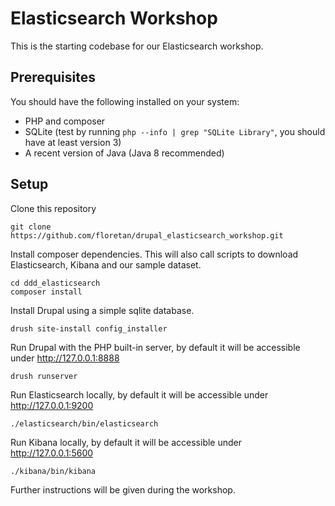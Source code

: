 # Elasticsearch Workshop

This is the starting codebase for our Elasticsearch workshop.

## Prerequisites

You should have the following installed on your system:

- PHP and composer
- SQLite (test by running ```php --info | grep "SQLite Library"```, you should have at least version 3)
- A recent version of Java (Java 8 recommended)

## Setup

Clone this repository
```
git clone https://github.com/floretan/drupal_elasticsearch_workshop.git
```

Install composer dependencies. This will also call scripts to download Elasticsearch, Kibana and our sample dataset.
```
cd ddd_elasticsearch
composer install
```

Install Drupal using a simple sqlite database.
```
drush site-install config_installer
```

Run Drupal with the PHP built-in server, by default it will be accessible under http://127.0.0.1:8888
```
drush runserver
```

Run Elasticsearch locally, by default it will be accessible under http://127.0.0.1:9200
```
./elasticsearch/bin/elasticsearch
```

Run Kibana locally, by default it will be accessible under http://127.0.0.1:5600
```
./kibana/bin/kibana
```

Further instructions will be given during the workshop.
